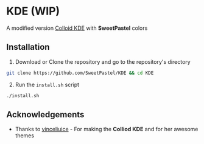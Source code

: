 
# KDE (WIP)
A modified version [Colloid KDE](https://github.com/vinceliuice/Colloid-kde) with **SweetPastel** colors

## Installation

1. Download or Clone the repository and go to the repository's directory

```sh
git clone https://github.com/SweetPastel/KDE && cd KDE
```

2. Run the ``install.sh`` script

```sh
./install.sh
```

## Acknowledgements

- Thanks to [vinceliuice](https://github.com/vinceliuice) - For making the **Colliod KDE** and for her awesome themes